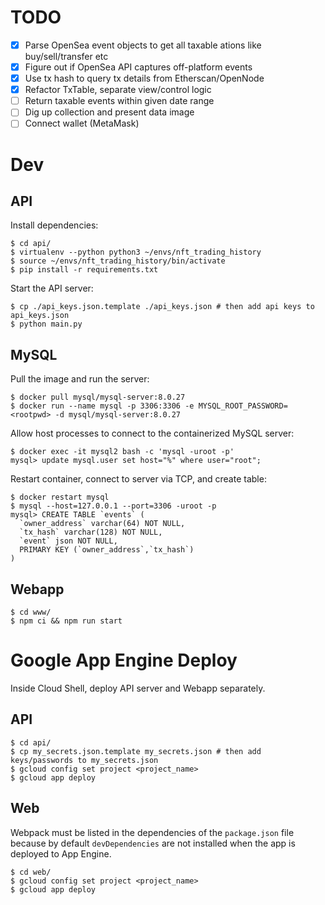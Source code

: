 # TODO

- [x] Parse OpenSea event objects to get all taxable ations like buy/sell/transfer etc
- [x] Figure out if OpenSea API captures off-platform events
- [x] Use tx hash to query tx details from Etherscan/OpenNode
- [x] Refactor TxTable, separate view/control logic
- [ ] Return taxable events within given date range
- [ ] Dig up collection and present data image
- [ ] Connect wallet (MetaMask)

# Dev

## API
Install dependencies:
```
$ cd api/
$ virtualenv --python python3 ~/envs/nft_trading_history
$ source ~/envs/nft_trading_history/bin/activate
$ pip install -r requirements.txt
```

Start the API server:
```
$ cp ./api_keys.json.template ./api_keys.json # then add api keys to api_keys.json
$ python main.py
```

## MySQL

Pull the image and run the server:
```
$ docker pull mysql/mysql-server:8.0.27
$ docker run --name mysql -p 3306:3306 -e MYSQL_ROOT_PASSWORD=<rootpwd> -d mysql/mysql-server:8.0.27
```

Allow host processes to connect to the containerized MySQL server:
```
$ docker exec -it mysql2 bash -c 'mysql -uroot -p'
mysql> update mysql.user set host="%" where user="root";
```

Restart container, connect to server via TCP, and create table:
```
$ docker restart mysql
$ mysql --host=127.0.0.1 --port=3306 -uroot -p
mysql> CREATE TABLE `events` (
  `owner_address` varchar(64) NOT NULL,
  `tx_hash` varchar(128) NOT NULL,
  `event` json NOT NULL,
  PRIMARY KEY (`owner_address`,`tx_hash`)
)
```

## Webapp
```
$ cd www/
$ npm ci && npm run start
```

# Google App Engine Deploy

Inside Cloud Shell, deploy API server and Webapp separately.

## API
```
$ cd api/
$ cp my_secrets.json.template my_secrets.json # then add keys/passwords to my_secrets.json
$ gcloud config set project <project_name>
$ gcloud app deploy
```

## Web
Webpack must be listed in the dependencies of the `package.json` file because by default `devDependencies` are not installed when the app is deployed to App Engine.

```
$ cd web/
$ gcloud config set project <project_name>
$ gcloud app deploy
```
